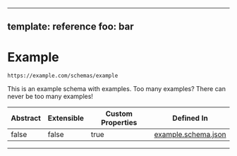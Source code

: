 
---
template: reference
foo: bar
---

# Example
```
https://example.com/schemas/example
```

This is an example schema with examples. Too many examples? There can never be too many examples!

| Abstract | Extensible | Custom Properties | Defined In |
|----------|------------|-------------------|------------|
| false | false | true | [example.schema.json](example.schema.json) |
---